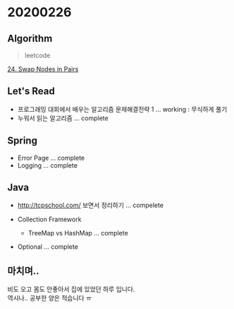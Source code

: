 # 20200226

## Algorithm
> leetcode  

[24. Swap Nodes in Pairs](https://github.com/Hyune-c/algorithm/tree/master/src/main/java/leetcode/swapnodesinpairs)

## Let's Read 
- 프로그래밍 대회에서 배우는 알고리즘 문제해결전략 1 ... working : 무식하게 풀기
- 누워서 읽는 알고리즘 ... complete

## Spring
- Error Page ... complete
- Logging ... complete

## Java
- http://tcpschool.com/ 보면서 정리하기 ... compelete

- Collection Framework 
    - TreeMap vs HashMap ... complete
- Optional ... complete
    
## 마치며.. 
비도 오고 몸도 안좋아서 집에 있었던 하루 입니다.  
역시나.. 공부한 양은 적습니다 ㅠ
